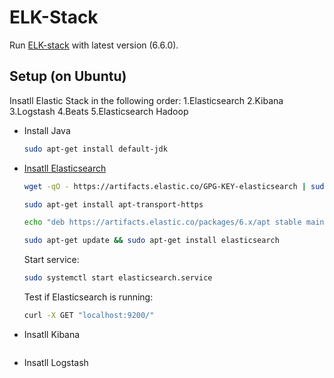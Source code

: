 # ELK-Stack

Run [ELK-stack](https://www.elastic.co/elk-stack) with latest version (6.6.0).

## Setup (on Ubuntu)
Insatll Elastic Stack in the following order: 
  1.Elasticsearch
  2.Kibana
  3.Logstash
  4.Beats
  5.Elasticsearch Hadoop

* Install Java
  ```bash
  sudo apt-get install default-jdk
  ```  
* [Insatll Elasticsearch](https://www.elastic.co/guide/en/elasticsearch/reference/6.6/deb.html)
  ```bash
  wget -qO - https://artifacts.elastic.co/GPG-KEY-elasticsearch | sudo apt-key add -  
  
  sudo apt-get install apt-transport-https  
  
  echo "deb https://artifacts.elastic.co/packages/6.x/apt stable main" | sudo tee -a /etc/apt/sources.list.d/elastic-6.x.list  
  
  sudo apt-get update && sudo apt-get install elasticsearch
  ```
  Start service:
  ```bash
  sudo systemctl start elasticsearch.service
  ```
  
  Test if Elasticsearch is running:
  ```bash
  curl -X GET "localhost:9200/"
  ```
  
* Insatll Kibana
  ```bash
  
* Insatll Logstash

